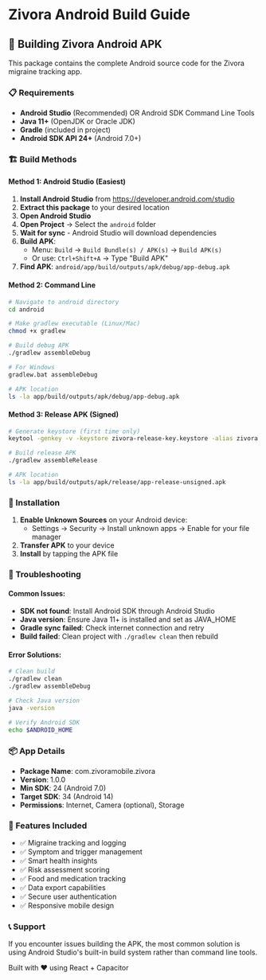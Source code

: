 # Zivora Android Build Guide

## 🚀 Building Zivora Android APK

This package contains the complete Android source code for the Zivora migraine tracking app.

### 📋 Requirements
- **Android Studio** (Recommended) OR Android SDK Command Line Tools
- **Java 11+** (OpenJDK or Oracle JDK)
- **Gradle** (included in project)
- **Android SDK API 24+** (Android 7.0+)

### 🏗️ Build Methods

#### Method 1: Android Studio (Easiest)
1. **Install Android Studio** from https://developer.android.com/studio
2. **Extract this package** to your desired location
3. **Open Android Studio**
4. **Open Project** → Select the `android` folder
5. **Wait for sync** - Android Studio will download dependencies
6. **Build APK**: 
   - Menu: `Build` → `Build Bundle(s) / APK(s)` → `Build APK(s)`
   - Or use: `Ctrl+Shift+A` → Type "Build APK"
7. **Find APK**: `android/app/build/outputs/apk/debug/app-debug.apk`

#### Method 2: Command Line
```bash
# Navigate to android directory
cd android

# Make gradlew executable (Linux/Mac)
chmod +x gradlew

# Build debug APK
./gradlew assembleDebug

# For Windows
gradlew.bat assembleDebug

# APK location
ls -la app/build/outputs/apk/debug/app-debug.apk
```

#### Method 3: Release APK (Signed)
```bash
# Generate keystore (first time only)
keytool -genkey -v -keystore zivora-release-key.keystore -alias zivora -keyalg RSA -keysize 2048 -validity 10000

# Build release APK
./gradlew assembleRelease

# APK location
ls -la app/build/outputs/apk/release/app-release-unsigned.apk
```

### 📱 Installation
1. **Enable Unknown Sources** on your Android device:
   - Settings → Security → Install unknown apps → Enable for your file manager
2. **Transfer APK** to your device
3. **Install** by tapping the APK file

### 🔧 Troubleshooting

#### Common Issues:
- **SDK not found**: Install Android SDK through Android Studio
- **Java version**: Ensure Java 11+ is installed and set as JAVA_HOME
- **Gradle sync failed**: Check internet connection and retry
- **Build failed**: Clean project with `./gradlew clean` then rebuild

#### Error Solutions:
```bash
# Clean build
./gradlew clean
./gradlew assembleDebug

# Check Java version
java -version

# Verify Android SDK
echo $ANDROID_HOME
```

### 📦 App Details
- **Package Name**: com.zivoramobile.zivora
- **Version**: 1.0.0
- **Min SDK**: 24 (Android 7.0)
- **Target SDK**: 34 (Android 14)
- **Permissions**: Internet, Camera (optional), Storage

### 🎯 Features Included
- ✅ Migraine tracking and logging
- ✅ Symptom and trigger management  
- ✅ Smart health insights
- ✅ Risk assessment scoring
- ✅ Food and medication tracking
- ✅ Data export capabilities
- ✅ Secure user authentication
- ✅ Responsive mobile design

### 📞 Support
If you encounter issues building the APK, the most common solution is using Android Studio's built-in build system rather than command line tools.

Built with ❤️ using React + Capacitor